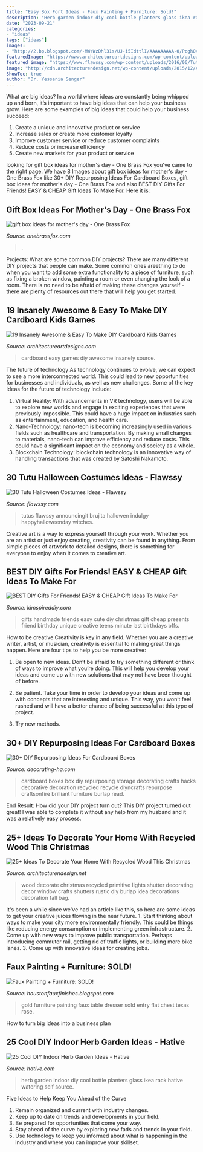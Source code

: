 ```yaml
---
title: "Easy Box Fort Ideas - Faux Painting + Furniture: Sold!"
description: "Herb garden indoor diy cool bottle planters glass ikea rack hative watering self source"
date: "2023-09-21"
categories:
- "ideas"
tags: ["ideas"]
images:
- "http://2.bp.blogspot.com/-MWsWzDhl31s/UJ-i5IdttlI/AAAAAAAAA-0/PcghQVXfAxk/s1600/black+%2526+Gold+007.JPG"
featuredImage: "https://www.architectureartdesigns.com/wp-content/uploads/2015/01/1712.jpg"
featured_image: "https://www.flawssy.com/wp-content/uploads/2016/06/Tutu-Dress-Halloween-Costumes-ideas.jpg"
image: "http://cdn.architecturendesign.net/wp-content/uploads/2015/12/AD-Ideas-To-Decorate-Your-Home-With-Recycled-Wood-This-02.jpg"
ShowToc: true
author: "Dr. Yessenia Senger"
---
```



What are big ideas?
In a world where ideas are constantly being whipped up and born, it’s important to have big ideas that can help your business grow. Here are some examples of big ideas that could help your business succeed: 
1. Create a unique and innovative product or service 
2. Increase sales or create more customer loyalty 
3. Improve customer service or reduce customer complaints 
4. Reduce costs or increase efficiency 
5. Create new markets for your product or service 

	

		
looking for gift box ideas for mother&#039;s day - One Brass Fox you've came to the right page. We have 8 Images about gift box ideas for mother&#039;s day - One Brass Fox like 30+ DIY Repurposing Ideas For Cardboard Boxes, gift box ideas for mother&#039;s day - One Brass Fox and also BEST DIY Gifts For Friends! EASY &amp; CHEAP Gift Ideas To Make For. Here it is:
		
    
## Gift Box Ideas For Mother&#039;s Day - One Brass Fox

<img loading=lazy src="https://onebrassfox.com/wp-content/uploads/2017/05/gift-box-ideas-for-mothers-day-olives-grace-4.jpg" onerror="this.onerror=null;this.src='https://tse1.mm.bing.net/th?id=OIP.MN6kLcvVgqo3FQcQdvQs2QHaLH&amp;pid=15.1';" alt="gift box ideas for mother&#039;s day - One Brass Fox">

_Source: onebrassfox.com_

>. 

	

Projects: What are some common DIY projects?
There are many different DIY projects that people can make. Some common ones areething to do when you want to add some extra functionality to a piece of furniture, such as fixing a broken window, painting a room or even changing the look of a room. There is no need to be afraid of making these changes yourself - there are plenty of resources out there that will help you get started.

    
## 19 Insanely Awesome &amp; Easy To Make DIY Cardboard Kids Games

<img loading=lazy src="https://www.architectureartdesigns.com/wp-content/uploads/2015/01/1712.jpg" onerror="this.onerror=null;this.src='https://tse4.mm.bing.net/th?id=OIP.f06xT5aT8byFQY0sIgpCzgHaJ4&amp;pid=15.1';" alt="19 Insanely Awesome &amp; Easy To Make DIY Cardboard Kids Games">

_Source: architectureartdesigns.com_

>cardboard easy games diy awesome insanely source. 

	

The future of technology
As technology continues to evolve, we can expect to see a more interconnected world. This could lead to new opportunities for businesses and individuals, as well as new challenges. Some of the key Ideas for the future of technology include: 
1. Virtual Reality: With advancements in VR technology, users will be able to explore new worlds and engage in exciting experiences that were previously impossible. This could have a huge impact on industries such as entertainment, education, and health care.
2. Nano-Technology: nano-tech is becoming increasingly used in various fields such as healthcare and transportation. By making small changes to materials, nano-tech can improve efficiency and reduce costs. This could have a significant impact on the economy and society as a whole. 
3. Blockchain Technology: blockchain technology is an innovative way of handling transactions that was created by Satoshi Nakamoto.

    
## 30 Tutu Halloween Costumes Ideas - Flawssy

<img loading=lazy src="https://www.flawssy.com/wp-content/uploads/2016/06/Tutu-Dress-Halloween-Costumes-ideas.jpg" onerror="this.onerror=null;this.src='https://tse1.mm.bing.net/th?id=OIP.IfZ3GXH9lYOQA5z0Aq_4LAHaLH&amp;pid=15.1';" alt="30 Tutu Halloween Costumes Ideas - Flawssy">

_Source: flawssy.com_

>tutus flawssy announcingit brujita hallowen indulgy happyhalloweenday witches. 

	

Creative art is a way to express yourself through your work. Whether you are an artist or just enjoy creating, creativity can be found in anything. From simple pieces of artwork to detailed designs, there is something for everyone to enjoy when it comes to creative art.

    
## BEST DIY Gifts For Friends! EASY &amp; CHEAP Gift Ideas To Make For

<img loading=lazy src="https://kimspireddiy.com/wp-content/uploads/2018/10/BEST-DIY-Gifts-For-Friends-EASY-and-CHEAP-Gift-Ideas-To-Make-For-Birthdays-Christmas-Gifts-Creative-and-Unique-Presents-That-Are-Cute-Last-Minute-Handmade-Ideas-BFFs-Teens-9.jpg" onerror="this.onerror=null;this.src='https://tse4.mm.bing.net/th?id=OIP.sPWYgheNq0qmOiGp_6zx6QHaLH&amp;pid=15.1';" alt="BEST DIY Gifts For Friends! EASY &amp; CHEAP Gift Ideas To Make For">

_Source: kimspireddiy.com_

>gifts handmade friends easy cute diy christmas gift cheap presents friend birthday unique creative teens minute last birthdays bffs. 

	

How to be creative
Creativity is key in any field. Whether you are a creative writer, artist, or musician, creativity is essential to making great things happen. Here are four tips to help you be more creative:
1. Be open to new ideas. Don’t be afraid to try something different or think of ways to improve what you’re doing. This will help you develop your ideas and come up with new solutions that may not have been thought of before.

2. Be patient. Take your time in order to develop your ideas and come up with concepts that are interesting and unique. This way, you won’t feel rushed and will have a better chance of being successful at this type of project.

3. Try new methods.

    
## 30+ DIY Repurposing Ideas For Cardboard Boxes

<img loading=lazy src="http://decorating-hq.com/wp-content/uploads/ideas-cardboard-boxes-17.jpg" onerror="this.onerror=null;this.src='https://tse3.mm.bing.net/th?id=OIP.wr6MwPPc_i_EWVmZbh_-pQHaLH&amp;pid=15.1';" alt="30+ DIY Repurposing Ideas For Cardboard Boxes">

_Source: decorating-hq.com_

>cardboard boxes box diy repurposing storage decorating crafts hacks decorative decoration recycled recycle diyncrafts repurpose craftsonfire brilliant furniture burlap read. 

	

End Result: How did your DIY project turn out?
This DIY project turned out great! I was able to complete it without any help from my husband and it was a relatively easy process.

    
## 25+ Ideas To Decorate Your Home With Recycled Wood This Christmas

<img loading=lazy src="http://cdn.architecturendesign.net/wp-content/uploads/2015/12/AD-Ideas-To-Decorate-Your-Home-With-Recycled-Wood-This-02.jpg" onerror="this.onerror=null;this.src='https://tse4.mm.bing.net/th?id=OIP.oRYbCq6wh6aS-Dx9hv2pIQHaJ4&amp;pid=15.1';" alt="25+ Ideas To Decorate Your Home With Recycled Wood This Christmas">

_Source: architecturendesign.net_

>wood decorate christmas recycled primitive lights shutter decorating decor window crafts shutters rustic diy burlap idea decorations decoration fall bag. 

	

It's been a while since we've had an article like this, so here are some ideas to get your creative juices flowing in the near future. 1. Start thinking about ways to make your city more environmentally friendly. This could be things like reducing energy consumption or implementing green infrastructure. 2. Come up with new ways to improve public transportation. Perhaps introducing commuter rail, getting rid of traffic lights, or building more bike lanes. 3. Come up with innovative ideas for creating jobs.

    
## Faux Painting + Furniture: SOLD!

<img loading=lazy src="http://2.bp.blogspot.com/-MWsWzDhl31s/UJ-i5IdttlI/AAAAAAAAA-0/PcghQVXfAxk/s1600/black+%2526+Gold+007.JPG" onerror="this.onerror=null;this.src='https://tse4.mm.bing.net/th?id=OIP.RxPnufEilk1tXRl9cZPRsgHaKq&amp;pid=15.1';" alt="Faux Painting + Furniture: SOLD!">

_Source: houstonfauxfinishes.blogspot.com_

>gold furniture painting faux table dresser sold entry flat chest texas rose. 

	

How to turn big ideas into a business plan
 

    
## 25 Cool DIY Indoor Herb Garden Ideas - Hative

<img loading=lazy src="https://hative.com/wp-content/uploads/2014/11/indoor-garden/8-indoor-herb-garden-ikea-wine-rack.jpg" onerror="this.onerror=null;this.src='https://tse4.mm.bing.net/th?id=OIP.9tzui6D6x4a6r54zKx9KoAHaLD&amp;pid=15.1';" alt="25 Cool DIY Indoor Herb Garden Ideas - Hative">

_Source: hative.com_

>herb garden indoor diy cool bottle planters glass ikea rack hative watering self source. 

	

Five Ideas to Help Keep You Ahead of the Curve
1. Remain organized and current with industry changes.
2. Keep up to date on trends and developments in your field.
3. Be prepared for opportunities that come your way.
4. Stay ahead of the curve by exploring new fads and trends in your field.
5. Use technology to keep you informed about what is happening in the industry and where you can improve your skillset.

